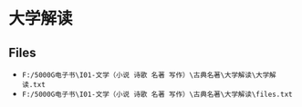 # 大学解读

## Files

- `F:/5000G电子书\I01-文学（小说 诗歌 名著 写作）\古典名著\大学解读\大学解读.txt`
- `F:/5000G电子书\I01-文学（小说 诗歌 名著 写作）\古典名著\大学解读\files.txt`
